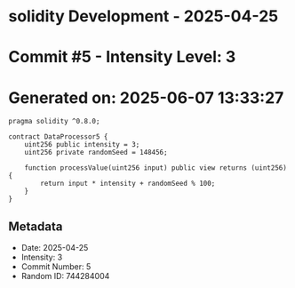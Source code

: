 ﻿# solidity Development - 2025-04-25
# Commit #5 - Intensity Level: 3
# Generated on: 2025-06-07 13:33:27
```solidity
pragma solidity ^0.8.0;

contract DataProcessor5 {
    uint256 public intensity = 3;
    uint256 private randomSeed = 148456;

    function processValue(uint256 input) public view returns (uint256) {
        return input * intensity + randomSeed % 100;
    }
}
```
## Metadata
- Date: 2025-04-25
- Intensity: 3
- Commit Number: 5
- Random ID: 744284004
